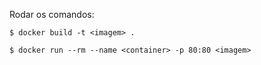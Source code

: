 Rodar os comandos:

`$ docker build -t <imagem> .`
  
`$ docker run --rm --name <container> -p 80:80 <imagem>`
